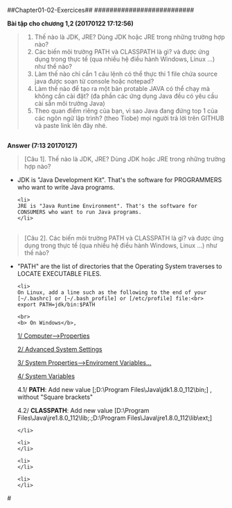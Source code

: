 ##Chapter01-02-Exercices##
##########################

**Bài tập cho chương 1,2 (20170122 17:12:56)**

> 1. Thế nào là JDK, JRE? Dùng JDK hoặc JRE trong những trường hợp nào?
> 2. Các biến môi trường PATH và CLASSPATH là gì? và được ứng dụng trong thực tế (qua nhiều hệ điều hành Windows, Linux ...) như thế nào?
> 3. Làm thế nào chỉ cần 1 câu lệnh có thể thực thi 1 file chứa source java được soạn từ console hoặc notepad?
> 4. Làm thế nào để tạo ra một bản protable JAVA có thể chạy mà không cần cài đặt? (đa phần các ứng dụng Java đều có yêu cầu cài sẵn môi trường Java)
> 5. Theo quan điểm riêng của bạn, vì sao Java đang đứng top 1 của các ngôn ngữ lập trình? (theo Tiobe)
mọi người trả lời trên GITHUB và paste link lên đây nhé.



##
##
**Answer (7:13 20170127)**

> [Câu 1]. Thế nào là JDK, JRE? Dùng JDK hoặc JRE trong những trường hợp nào?
<ul>
    <li>
    JDK is "Java Development Kit". That's the software for PROGRAMMERS who want to write Java programs.
	</li>

    <li>
    JRE is "Java Runtime Environment". That's the software for CONSUMERS who want to run Java programs.
    </li>
</ul>

##
> [Câu 2]. Các biến môi trường PATH và CLASSPATH là gì? và được ứng dụng trong thực tế (qua nhiều hệ điều hành Windows, Linux ...) như thế nào?
<ul>
    <li>
    "PATH" are the list of directories that the Operating System traverses to LOCATE EXECUTABLE FILES.
    </li>

    <li>
	On Linux, add a line such as the following to the end of your [~/.bashrc] or [~/.bash_profile] or [/etc/profile] file:<br>
	export PATH=jdk/bin:$PATH 

	<br>
	<b> On Windows</b>,

<a href="http://prntscr.com/e1nnat">1/ Computer-->Properties</a>


<a href="http://prntscr.com/e1nnl6">2/ Advanced System Settings</a>


<a href="http://prntscr.com/e1nnys">3/ System Properties-->Enviroment Variables...</a>


<a href="http://prntscr.com/e1noti">4/ System Variables</a>

4.1/ <b>PATH</b>: Add new value [;D:\Program Files\Java\jdk1.8.0_112\bin;] , without "Square brackets"

4.2/ <b>CLASSPATH</b>: Add new value [D:\Program Files\Java\jre1.8.0_112\lib;.;D:\Program Files\Java\jre1.8.0_112\lib\ext;]

    </li>

    <li>
    </li>

    <li>
    </li>

    <li>
    </li>
</ul>
#
